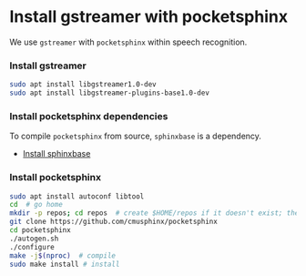 # Install gstreamer with pocketsphinx

We use `gstreamer` with `pocketsphinx` within speech recognition.

### Install gstreamer

```bash
sudo apt install libgstreamer1.0-dev
sudo apt install libgstreamer-plugins-base1.0-dev
```

### Install pocketsphinx dependencies

To compile `pocketsphinx` from source, `sphinxbase` is a dependency.

- [Install sphinxbase](install-sphinxbase.md)

### Install pocketsphinx

```bash
sudo apt install autoconf libtool
cd  # go home
mkdir -p repos; cd repos  # create $HOME/repos if it doesn't exist; then, enter it
git clone https://github.com/cmusphinx/pocketsphinx
cd pocketsphinx
./autogen.sh
./configure
make -j$(nproc)  # compile
sudo make install # install
```
